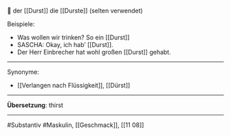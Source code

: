 🔵 der [[Durst]]
die [[Durste]] (selten verwendet)

Beispiele:
- Was wollen wir trinken? So ein [[Durst]] 
- SASCHA: Okay, ich hab’ [[Durst]].  
- Der Herr Einbrecher hat wohl großen [[Durst]] gehabt.

---
Synonyme:
- [[Verlangen nach Flüssigkeit]], [[Dürst]]

---
**Übersetzung**: thirst

---
#Substantiv #Maskulin, [[Geschmack]], [[11 08]]